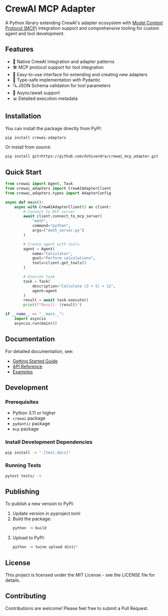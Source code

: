 # CrewAI MCP Adapter

A Python library extending CrewAI's adapter ecosystem with [Model Context Protocol (MCP)](https://modelcontextprotocol.io/introduction) integration support and comprehensive tooling for custom agent and tool development.

## Features

- 🔌 Native CrewAI integration and adapter patterns 
- 🛠️ MCP protocol support for tool integration
- 🧩 Easy-to-use interface for extending and creating new adapters
- 📝 Type-safe implementation with Pydantic
- 🔍 JSON Schema validation for tool parameters
- 🚀 Async/await support
- 📊 Detailed execution metadata

## Installation

You can install the package directly from PyPI:

```bash
pip install crewai-adapters
```

Or install from source:

```bash
pip install git+https://github.com/dshivendra/crewai_mcp_adapter.git
```

## Quick Start

```python
from crewai import Agent, Task
from crewai_adapters import CrewAIAdapterClient
from crewai_adapters.types import AdapterConfig

async def main():
    async with CrewAIAdapterClient() as client:
        # Connect to MCP server
        await client.connect_to_mcp_server(
            "math",
            command="python",
            args=["math_server.py"]
        )

        # Create agent with tools
        agent = Agent(
            name="Calculator",
            goal="Perform calculations",
            tools=client.get_tools()
        )

        # Execute task
        task = Task(
            description="Calculate (3 + 5) × 12",
            agent=agent
        )
        result = await task.execute()
        print(f"Result: {result}")

if __name__ == "__main__":
    import asyncio
    asyncio.run(main())
```

## Documentation

For detailed documentation, see:
- [Getting Started Guide](docs/index.md)
- [API Reference](docs/api_reference.md)
- [Examples](docs/examples.md)

## Development

### Prerequisites

- Python 3.11 or higher
- `crewai` package
- `pydantic` package
- `mcp` package

### Install Development Dependencies

```bash
pip install -e ".[test,docs]"
```

### Running Tests

```bash
pytest tests/ -v
```

## Publishing

To publish a new version to PyPI:

1. Update version in pyproject.toml
2. Build the package:
   ```bash
   python -m build
   ```
3. Upload to PyPI:
   ```bash
   python -m twine upload dist/*
   ```

## License

This project is licensed under the MIT License - see the LICENSE file for details.

## Contributing

Contributions are welcome! Please feel free to submit a Pull Request.